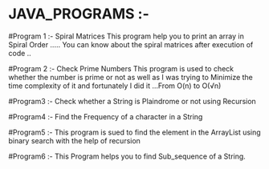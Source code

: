 # JAVA_PROGRAMS :- 

#Program 1 :- Spiral Matrices
This program help you to print an array in Spiral Order ..... You can know about the spiral matrices after execution of code ..
  
 #Program 2 :- Check Prime Numbers 
 This program is used to check whether the number is prime or not as well as I was trying to Minimize the time complexity of it and fortunately I did it ...From O(n) to O(√n) 
 
 #Program3 :- Check whether a String is Plaindrome or not using Recursion
 
 #Program4 :- Find the Frequency of a character in a String
 
 #Program5 :- This program is sued to find the element in the ArrayList using binary search with the help of recursion
 
 #Program6 :- This Program helps you to find Sub_sequence of a String.
 
 
